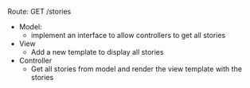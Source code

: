 Route: GET /stories
 - Model:
	 - implement an interface to allow controllers to get all stories
 - View
	 - Add a new template to display all stories
- Controller
	- Get all stories from model and render the view template with the stories